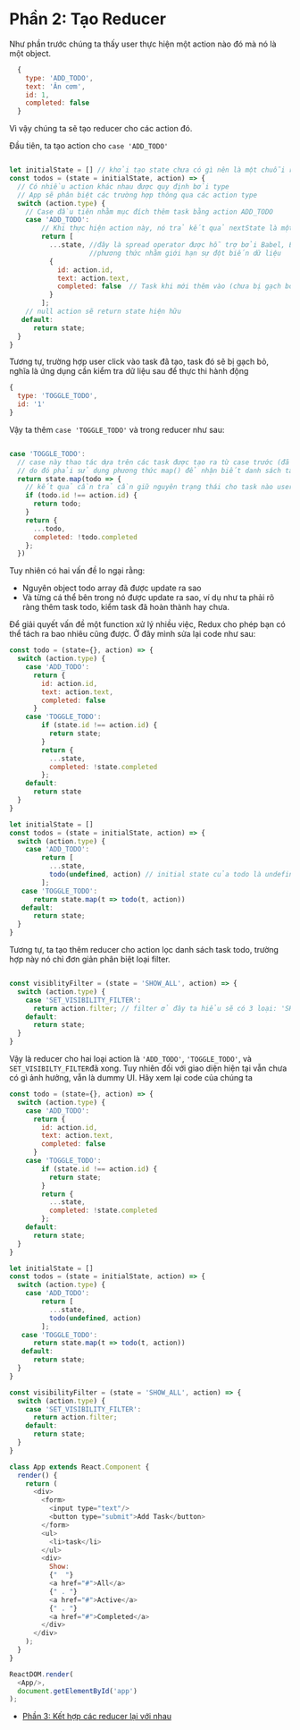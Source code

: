 # Phần 2: Tạo Reducer

Như phần trước chúng ta thấy user thực hiện một action nào đó mà nó là một object.

```js
  {
    type: 'ADD_TODO',
    text: 'Ăn cơm',
    id: 1,
    completed: false 
  }
```

Vì vậy chúng ta sẽ tạo reducer cho các action đó.

Đầu tiên, ta tạo action cho `case 'ADD_TODO'`

```js

let initialState = [] // khởi tạo state chưa có gì nên là một chuỗi rỗng
const todos = (state = initialState, action) => {
  // Có nhiều action khác nhau được quy định bởi type
  // App sẽ phân biệt các trường hợp thông qua các action type
  switch (action.type) {
    // Case đầu tiên nhằm mục đích thêm task bằng action ADD_TODO
    case 'ADD_TODO':
        // Khi thực hiện action này, nó trả kết quả nextState là một array như sau 
        return [
          ...state, //đây là spread operator được hỗ trợ bởi Babel, ES6 sử dụng Object.assign()  
                    //phương thức nhằm giới hạn sự đột biến dữ liệu 
          {
            id: action.id,
            text: action.text,
            completed: false  // Task khi mới thêm vào (chưa bị gạch bỏ)
          }
        ];
    // null action sẽ return state hiện hữu  
   default:
      return state; 
  }
}

```

Tương tự, trường hợp user click vào task đã tạo, task đó sẽ bị gạch bỏ, nghĩa là ứng dụng cần kiểm tra dữ liệu sau để thực thi hành động
```js
{  
  type: 'TOGGLE_TODO',
  id: '1'
}

```

Vậy ta thêm `case 'TOGGLE_TODO'` và trong reducer như sau:

```js

case 'TOGGLE_TODO': 
  // case này thao tác dựa trên các task được tạo ra từ case trước (đã có state mới)
  // do đó phải sử dụng phương thức map() để nhận biết danh sách task (new array) đã render
  return state.map(todo => {
    // kết quả cần trả cần giữ nguyên trạng thái cho task nào user không click vào.
    if (todo.id !== action.id) {
      return todo; 
    }
    return {
      ...todo,
      completed: !todo.completed
    };
  }) 

``` 

Tuy nhiên có hai vấn đề lo ngại rằng:

* Nguyên object todo array đã được update ra sao 
* Và từng cá thể bên trong nó được update ra sao, ví dụ như ta phải rõ ràng thêm task todo, kiểm task đã hoàn thành hay chưa. 

Để giải quyết vấn đề một function xử lý nhiều việc, Redux cho phép bạn có thể tách ra bao nhiêu cũng được. 
Ở đây mình sửa lại code như sau:

```js
const todo = (state={}, action) => {
  switch (action.type) {
    case 'ADD_TODO':
      return {
        id: action.id,
        text: action.text,
        completed: false 
      }
    case 'TOGGLE_TODO':  
        if (state.id !== action.id) {
          return state; 
        }
        return {
          ...state,
          completed: !state.completed
        }; 
    default:
      return state
  }
}

let initialState = []
const todos = (state = initialState, action) => {
  switch (action.type) {
    case 'ADD_TODO':
        return [
          ...state,
          todo(undefined, action) // initial state của todo là undefined vì chúng ta chưa biết nó có hay không 
        ];    
   case 'TOGGLE_TODO': 
      return state.map(t => todo(t, action))      
   default:
      return state; 
  }
}
```

Tương tự, ta tạo thêm reducer cho action lọc danh sách task todo, trường hợp này nó chỉ đơn giản phân biệt loại filter.

```js 

const visiblityFilter = (state = 'SHOW_ALL', action) => {
  switch (action.type) {
    case 'SET_VISIBILITY_FILTER':
      return action.filter; // filter ở đây ta hiểu sẽ có 3 loại: 'SHOW_ALL', 'SHOW_ACTIVE', 'SHOW_COMPLETED'
    default: 
      return state;
  }
}

```

Vậy là reducer cho hai loại action là `'ADD_TODO'`, `'TOGGLE_TODO'`, và `SET_VISIBILTY_FILTER`đã xong.
Tuy nhiên đối với giao diện hiện tại vẫn chưa có gì ảnh hưởng, vẫn là dummy UI. 
Hãy xem lại code của chúng ta 
```js
const todo = (state={}, action) => {
  switch (action.type) {
    case 'ADD_TODO':
      return {
        id: action.id,
        text: action.text,
        completed: false 
      }
    case 'TOGGLE_TODO':  
        if (state.id !== action.id) {
          return state; 
        }
        return {
          ...state,
          completed: !state.completed
        }; 
    default:
      return state;
  }
}

let initialState = []
const todos = (state = initialState, action) => {
  switch (action.type) {
    case 'ADD_TODO':
        return [
          ...state,
          todo(undefined, action)
        ];    
   case 'TOGGLE_TODO': 
      return state.map(t => todo(t, action))      
   default:
      return state; 
  }
}

const visibilityFilter = (state = 'SHOW_ALL', action) => {
  switch (action.type) {
    case 'SET_VISIBILITY_FILTER':
      return action.filter;
    default: 
      return state;
  }
}

class App extends React.Component {
  render() {
    return (
      <div>
        <form>
          <input type="text"/>
          <button type="submit">Add Task</button>
        </form>
        <ul>
          <li>task</li>
        </ul>
        <div>
          Show: 
          {"  "}
          <a href="#">All</a>
          {" . "}
          <a href="#">Active</a>
          {" . "}
          <a href="#">Completed</a>
        </div>
      </div>
    );
  }
}

ReactDOM.render(
  <App/>,
  document.getElementById('app')
);

```

* [Phần 3: Kết hợp các reducer lại với nhau](/p3.md)



